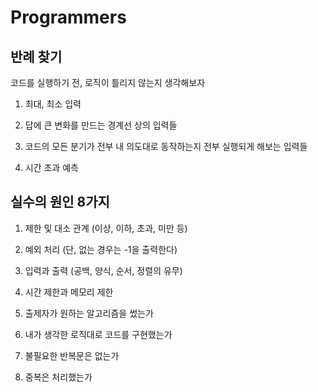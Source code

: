 # Programmers

## 반례 찾기

코드를 실행하기 전, 로직이 틀리지 않는지 생각해보자

1. 최대, 최소 입력

2. 답에 큰 변화를 만드는 경계선 상의 입력들

3. 코드의 모든 분기가 전부 내 의도대로 동작하는지 전부 실행되게 해보는 입력들

4. 시간 초과 예측

## 실수의 원인 8가지

1. 제한 및 대소 관계 (이상, 이하, 초과, 미만 등)

2. 예외 처리 (단, 없는 경우는 -1을 출력한다)

3. 입력과 출력 (공백, 양식, 순서, 정렬의 유무)

4. 시간 제한과 메모리 제한

5. 출제자가 원하는 알고리즘을 썼는가

6. 내가 생각한 로직대로 코드를 구현했는가

7. 불필요한 반복문은 없는가

8. 중복은 처리했는가
